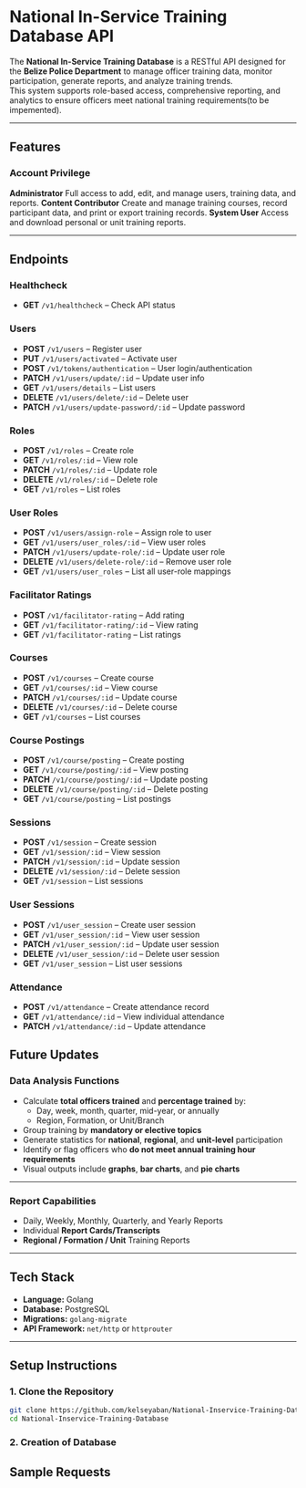 # National In-Service Training Database API

The **National In-Service Training Database** is a RESTful API designed for the **Belize Police Department** to manage officer training data, monitor participation, generate reports, and analyze training trends.  
This system supports role-based access, comprehensive reporting, and analytics to ensure officers meet national training requirements(to be impemented).

---

## Features

### Account Privilege
**Administrator**
Full access to add, edit, and manage users, training data, and reports.
**Content Contributor**
Create and manage training courses, record participant data, and print or export training records.
**System User**
Access and download personal or unit training reports.

---

## Endpoints

### Healthcheck
- **GET** `/v1/healthcheck` – Check API status

### Users
- **POST** `/v1/users` – Register user  
- **PUT** `/v1/users/activated` – Activate user  
- **POST** `/v1/tokens/authentication` – User login/authentication  
- **PATCH** `/v1/users/update/:id` – Update user info  
- **GET** `/v1/users/details` – List users  
- **DELETE** `/v1/users/delete/:id` – Delete user  
- **PATCH** `/v1/users/update-password/:id` – Update password  

### Roles
- **POST** `/v1/roles` – Create role  
- **GET** `/v1/roles/:id` – View role  
- **PATCH** `/v1/roles/:id` – Update role  
- **DELETE** `/v1/roles/:id` – Delete role  
- **GET** `/v1/roles` – List roles  

### User Roles
- **POST** `/v1/users/assign-role` – Assign role to user  
- **GET** `/v1/users/user_roles/:id` – View user roles  
- **PATCH** `/v1/users/update-role/:id` – Update user role  
- **DELETE** `/v1/users/delete-role/:id` – Remove user role  
- **GET** `/v1/users/user_roles` – List all user-role mappings  

### Facilitator Ratings
- **POST** `/v1/facilitator-rating` – Add rating  
- **GET** `/v1/facilitator-rating/:id` – View rating  
- **GET** `/v1/facilitator-rating` – List ratings  

### Courses
- **POST** `/v1/courses` – Create course  
- **GET** `/v1/courses/:id` – View course  
- **PATCH** `/v1/courses/:id` – Update course  
- **DELETE** `/v1/courses/:id` – Delete course  
- **GET** `/v1/courses` – List courses  

### Course Postings
- **POST** `/v1/course/posting` – Create posting  
- **GET** `/v1/course/posting/:id` – View posting  
- **PATCH** `/v1/course/posting/:id` – Update posting  
- **DELETE** `/v1/course/posting/:id` – Delete posting  
- **GET** `/v1/course/posting` – List postings  

### Sessions
- **POST** `/v1/session` – Create session  
- **GET** `/v1/session/:id` – View session  
- **PATCH** `/v1/session/:id` – Update session  
- **DELETE** `/v1/session/:id` – Delete session  
- **GET** `/v1/session` – List sessions  

### User Sessions
- **POST** `/v1/user_session` – Create user session  
- **GET** `/v1/user_session/:id` – View user session  
- **PATCH** `/v1/user_session/:id` – Update user session  
- **DELETE** `/v1/user_session/:id` – Delete user session  
- **GET** `/v1/user_session` – List user sessions  

### Attendance
- **POST** `/v1/attendance` – Create attendance record  
- **GET** `/v1/attendance/:id` – View individual attendance  
- **PATCH** `/v1/attendance/:id` – Update attendance


## Future Updates

### Data Analysis Functions

- Calculate **total officers trained** and **percentage trained** by:
  - Day, week, month, quarter, mid-year, or annually  
  - Region, Formation, or Unit/Branch
- Group training by **mandatory or elective topics**
- Generate statistics for **national**, **regional**, and **unit-level** participation
- Identify or flag officers who **do not meet annual training hour requirements**
- Visual outputs include **graphs**, **bar charts**, and **pie charts**

---

### Report Capabilities

- Daily, Weekly, Monthly, Quarterly, and Yearly Reports  
- Individual **Report Cards/Transcripts**  
- **Regional / Formation / Unit** Training Reports  

---

## Tech Stack

- **Language:** Golang 
- **Database:** PostgreSQL  
- **Migrations:** `golang-migrate`  
- **API Framework:** `net/http` or `httprouter`  
---

## Setup Instructions

### 1. Clone the Repository
```bash
git clone https://github.com/kelseyaban/National-Inservice-Training-Database.git
cd National-Inservice-Training-Database

```
### 2. Creation of Database

## Sample Requests 

